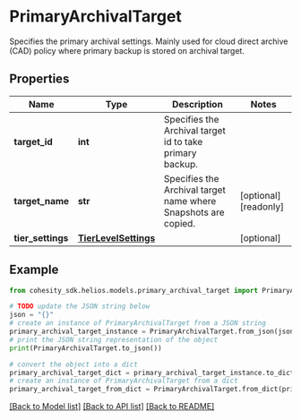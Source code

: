# PrimaryArchivalTarget

Specifies the primary archival settings. Mainly used for cloud direct archive (CAD) policy where primary backup is stored on archival target.

## Properties

Name | Type | Description | Notes
------------ | ------------- | ------------- | -------------
**target_id** | **int** | Specifies the Archival target id to take primary backup. | 
**target_name** | **str** | Specifies the Archival target name where Snapshots are copied. | [optional] [readonly] 
**tier_settings** | [**TierLevelSettings**](TierLevelSettings.md) |  | [optional] 

## Example

```python
from cohesity_sdk.helios.models.primary_archival_target import PrimaryArchivalTarget

# TODO update the JSON string below
json = "{}"
# create an instance of PrimaryArchivalTarget from a JSON string
primary_archival_target_instance = PrimaryArchivalTarget.from_json(json)
# print the JSON string representation of the object
print(PrimaryArchivalTarget.to_json())

# convert the object into a dict
primary_archival_target_dict = primary_archival_target_instance.to_dict()
# create an instance of PrimaryArchivalTarget from a dict
primary_archival_target_from_dict = PrimaryArchivalTarget.from_dict(primary_archival_target_dict)
```
[[Back to Model list]](../README.md#documentation-for-models) [[Back to API list]](../README.md#documentation-for-api-endpoints) [[Back to README]](../README.md)


